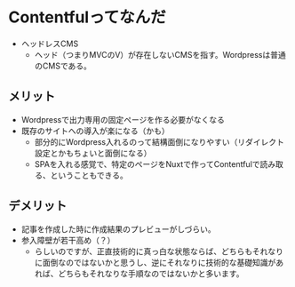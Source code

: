 # Contentfulってなんだ
- ヘッドレスCMS
  - ヘッド（つまりMVCのV）が存在しないCMSを指す。Wordpressは普通のCMSである。
## メリット
- Wordpressで出力専用の固定ページを作る必要がなくなる
- 既存のサイトへの導入が楽になる（かも）
  - 部分的にWordpress入れるのって結構面倒になりやすい（リダイレクト設定とかもちょいと面倒になる）
  - SPAを入れる感覚で、特定のページをNuxtで作ってContentfulで読み取る、ということもできる。
## デメリット
- 記事を作成した時に作成結果のプレビューがしづらい。
- 参入障壁が若干高め（？）
  - らしいのですが、正直技術的に真っ白な状態ならば、どちらもそれなりに面倒なのではないかと思うし、逆にそれなりに技術的な基礎知識があれば、どちらもそれなりな手順なのではないかと多います。
